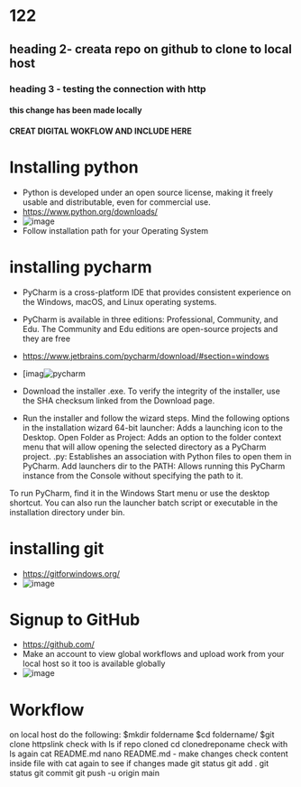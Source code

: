 # 122

## heading 2- creata repo on github to clone to local host 
### heading 3 - testing the connection with http 

#### this change has been made locally 

#### CREAT DIGITAL WOKFLOW AND INCLUDE HERE 

# Installing python
- Python is developed under an open source license, making it freely usable and distributable, even for commercial use. 
- https://www.python.org/downloads/
- ![image](https://user-images.githubusercontent.com/104793540/181721132-100b0042-ca03-4eb5-9ad5-5b9015ea2dc5.png)
- Follow installation path for your Operating System 

# installing pycharm 
- PyCharm is a cross-platform IDE that provides consistent experience on the Windows, macOS, and Linux operating systems.
- PyCharm is available in three editions: Professional, Community, and Edu. The Community and Edu editions are open-source projects and they are free
- https://www.jetbrains.com/pycharm/download/#section=windows
- [imag![pycharm](https://user-images.githubusercontent.com/104793540/181718158-d1351e9d-4441-4d0c-bc78-45709012c1a8.PNG)


- Download the installer .exe.
  To verify the integrity of the installer, use the SHA checksum linked from the Download page.
- Run the installer and follow the wizard steps.
    Mind the following options in the installation wizard
    64-bit launcher: Adds a launching icon to the Desktop.
    Open Folder as Project: Adds an option to the folder context menu that will allow opening the selected directory as a PyCharm project.
    .py: Establishes an association with Python files to open them in PyCharm.
    Add launchers dir to the PATH: Allows running this PyCharm instance from the Console without specifying the path to it.

To run PyCharm, find it in the Windows Start menu or use the desktop shortcut. You can also run the launcher batch script or executable in the installation directory under bin.


# installing git
- https://gitforwindows.org/
- ![image](https://user-images.githubusercontent.com/104793540/181721257-83018457-2540-4e03-a9fa-6997748f80fc.png)


# Signup to GitHub 
- https://github.com/
- Make an account to view global workflows and upload work from your local host so it too is available globally 
- ![image](https://user-images.githubusercontent.com/104793540/181722187-17232d33-41bb-4092-8e3c-f0c237dab97b.png)


# Workflow 
on local host do the following:
$mkdir foldername
$cd foldername/
$git clone httpslink
check with ls if repo cloned
cd clonedreponame
check with ls again 
cat README.md
nano README.md - make changes 
check content inside file with cat again to see if changes made 
git status 
git add .
git status 
git commit 
git push -u origin main 
